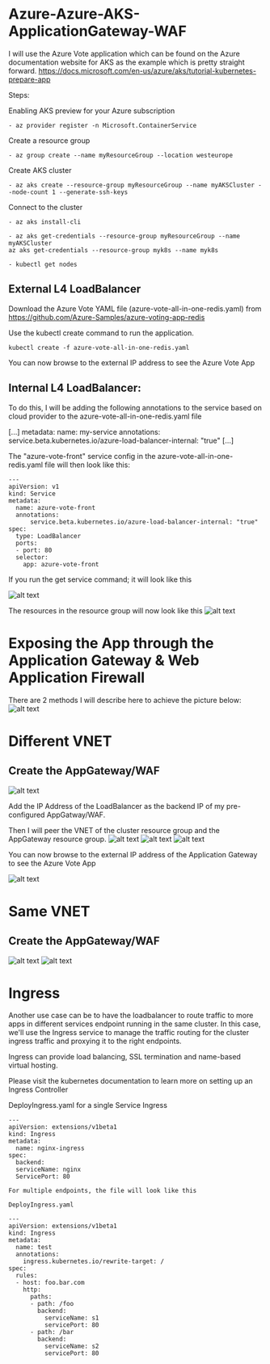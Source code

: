 # Azure-Azure-AKS-ApplicationGateway-WAF

I will use the Azure Vote application which can be found on the Azure documentation website for AKS as the example which is pretty straight forward. https://docs.microsoft.com/en-us/azure/aks/tutorial-kubernetes-prepare-app

Steps: 

Enabling AKS preview for your Azure subscription 

    - az provider register -n Microsoft.ContainerService 

Create a resource group 

    - az group create --name myResourceGroup --location westeurope 

Create AKS cluster 

    - az aks create --resource-group myResourceGroup --name myAKSCluster --node-count 1 --generate-ssh-keys 

Connect to the cluster 

    - az aks install-cli 

    - az aks get-credentials --resource-group myResourceGroup --name myAKSCluster 
	az aks get-credentials --resource-group myk8s --name myk8s

    - kubectl get nodes 

## External L4 LoadBalancer
Download the Azure Vote YAML file (azure-vote-all-in-one-redis.yaml) from
 https://github.com/Azure-Samples/azure-voting-app-redis 

Use the kubectl create command to run the application. 
```
kubectl create -f azure-vote-all-in-one-redis.yaml 
```

You can now browse to the external IP address to see the Azure Vote App 

## Internal L4 LoadBalancer:

To do this, I will be adding the following annotations to the service based on cloud provider to the azure-vote-all-in-one-redis.yaml file 

[...] 
metadata: 
    name: my-service 
    annotations: 
        service.beta.kubernetes.io/azure-load-balancer-internal: "true" 
[...] 
  

The "azure-vote-front" service config in the azure-vote-all-in-one-redis.yaml file will then look like this: 
  
```
--- 
apiVersion: v1 
kind: Service 
metadata: 
  name: azure-vote-front 
  annotations: 
      service.beta.kubernetes.io/azure-load-balancer-internal: "true" 
spec: 
  type: LoadBalancer 
  ports: 
  - port: 80 
  selector: 
    app: azure-vote-front 
``` 

If you run the get service command; it will look like this

![alt text](/images/GetSVC2.PNG "Get Services")

The resources in the resource group will now look like this
![alt text](/images/CreatedAPG.PNG "Azure resources")


# Exposing the App through the Application Gateway & Web Application Firewall

There are 2 methods I will describe here to achieve the picture below:
![alt text](/images/APG.PNG "Creating APG")

# Different VNET

## Create the AppGateway/WAF

![alt text](/images/APG2.PNG "Creating APG")

Add the IP Address of the LoadBalancer as the backend IP of my pre-configured AppGatway/WAF. 


Then I will peer the VNET of the cluster resource group and the AppGateway resource group. 
![alt text](/images/Peering1.PNG "Creating APG")
![alt text](/images/PeeringtoK8s.PNG "Creating APG")
![alt text](/images/PeeringtoAPG.PNG "Creating APG")

You can now browse to the external IP address of the Application Gateway to see the Azure Vote App 

![alt text](/images/APG2.PNG "Files, folders and naming conventions")

# Same VNET	

## Create the AppGateway/WAF

![alt text](/images/CreatingAGW1.PNG "Creating APG")
![alt text](/images/CreatingAGW2.PNG "Creating APG")

# Ingress

Another use case can be to have the loadbalancer to route traffic to more apps in different services endpoint running in the same cluster. In this case, we'll use the Ingress service to manage the traffic routing for the cluster  ingress traffic and proxying it to the right endpoints. 

Ingress can provide load balancing, SSL termination and name-based virtual hosting. 

Please visit the kubernetes documentation to learn more on setting up an Ingress Controller 

DeployIngress.yaml for a single Service Ingress 
```
--- 
apiVersion: extensions/v1beta1  
kind: Ingress  
metadata:  
  name: nginx-ingress  
spec:  
  backend:   
  serviceName: nginx  
  ServicePort: 80  

For multiple endpoints, the file will look like this 

DeployIngress.yaml 
```
```
--- 
apiVersion: extensions/v1beta1 
kind: Ingress 
metadata: 
  name: test 
  annotations: 
    ingress.kubernetes.io/rewrite-target: / 
spec: 
  rules: 
  - host: foo.bar.com 
    http: 
      paths: 
      - path: /foo 
        backend: 
          serviceName: s1 
          servicePort: 80 
      - path: /bar 
        backend: 
          serviceName: s2 
          servicePort: 80 
  
```
